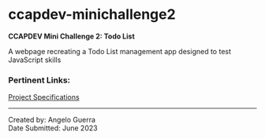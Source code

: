 # ccapdev-minichallenge2
**CCAPDEV Mini Challenge 2: Todo List**

A webpage recreating a Todo List management app designed to test JavaScript skills

### Pertinent Links:
[Project Specifications]()<br>

---

Created by: Angelo Guerra<br>
Date Submitted: June 2023
